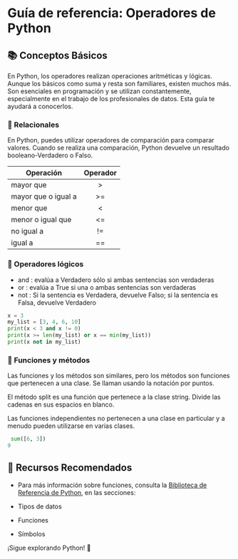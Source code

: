 # Guía de referencia: Operadores de Python

## 📚 Conceptos Básicos
En Python, los operadores realizan operaciones aritméticas y lógicas. Aunque los básicos como suma y resta son familiares, existen muchos más. Son esenciales en programación y se utilizan constantemente, especialmente en el trabajo de los profesionales de datos. Esta guía te ayudará a conocerlos.

### 🔹 Relacionales
En Python, puedes utilizar operadores de comparación para comparar valores. Cuando se realiza una comparación, Python devuelve un resultado booleano-Verdadero o Falso.

| Operación  |    Operador   |
|------------|:-------------:|
| mayor que   |   >  |
| mayor que o igual a   |   >=   |  
| menor que   | < |
| menor o igual que   | <=|
| no igual a  | != |
| igual a   | ==  |

### 🔹 Operadores lógicos 
- and : evalúa a Verdadero sólo si ambas sentencias son verdaderas
- or  : evalúa a True si una o ambas sentencias son verdaderas
- not : Si la sentencia es Verdadera, devuelve Falso; si la sentencia es Falsa, devuelve Verdadero
```python
x = 3
my_list = [3, 4, 6, 10]
print(x < 3 and x != 0)
print(x >= len(my_list) or x == min(my_list))
print(x not in my_list)
```

### 🔹 Funciones y métodos
Las funciones y los métodos son similares, pero los métodos son funciones que pertenecen a una clase. Se llaman usando la notación por puntos.

El método split es una función que pertenece a la clase string. Divide las cadenas en sus espacios en blanco.

Las funciones independientes no pertenecen a una clase en particular y a menudo pueden utilizarse en varias clases.
```python
 sum([6, 3])
9
```

## 📖 Recursos Recomendados
- Para más información sobre funciones, consulta la [Biblioteca de Referencia de Python](https://docs.python.org/3/), en las secciones:

- Tipos de datos
- Funciones
- Símbolos

¡Sigue explorando Python! 🚀
